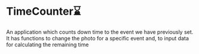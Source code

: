 # TimeCounter⌛️
An application which counts down time to the event we have previously set.
It has functions to change the photo for a specific event and, to input data for calculating the remaining time 
